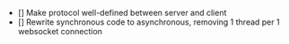 - [] Make protocol well-defined between server and client
- [] Rewrite synchronous code to asynchronous, removing 1 thread per 1 websocket connection
